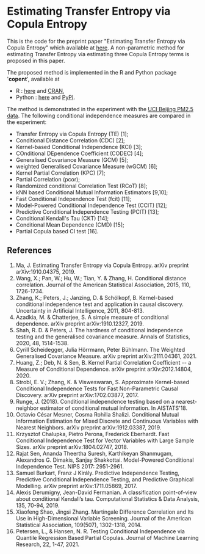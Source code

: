 # Estimating Transfer Entropy via Copula Entropy
This is the code for the preprint paper "Estimating Transfer Entropy via Copula Entropy" which available at [here](https://arxiv.org/abs/1910.04375). A non-parametric method for estimating Transfer Entropy via estimating three Copula Entropy terms is proposed in this paper.

The proposed method is implemented in the R and Python package '**copent**', available at 
* R : [here](https://github.com/majianthu/copent) and  [CRAN](https://cran.r-project.org/package=copent), 
* Python : [here](https://github.com/majianthu/pycopent) and [PyPI](https://pypi.org/project/copent). 
 
The method is demonstrated in the experiment with the [UCI Beijing PM2.5 data](http://archive.ics.uci.edu/ml/datasets/Beijing+PM2.5+Data). The following conditional independence measures are compared in the experiment:
* Transfer Entropy via Copula Entropy (TE) [1];
* Conditional Distance Correlation (CDC) [2];
* Kernel-based Conditional Independence (KCI) [3];
* COnditional DEpendence Coefficient (CODEC) [4];
* Generalised Covariance Measure (GCM) [5];
* weighted Generalised Covariance Measure (wGCM) [6];
* Kernel Partial Correlation (KPC) [7];
* Partial Correlation (pcor);
* Randomized conditional Correlation Test (RCoT) [8];
* kNN based Conditional Mutual Information Estimators [9,10];
* Fast Conditional Independence Test (fcit) [11];
* Model-Powered Conditional Independence Test (CCIT) [12];
* Predictive Conditional Independence Testing (PCIT) [13];
* Conditional Kendall's Tau (CKT) [14];
* Conditional Mean Dependence (CMD) [15];
* Partial Copula based CI test [16].

## References
1. Ma, J. Estimating Transfer Entropy via Copula Entropy. arXiv preprint arXiv:1910.04375, 2019.
2. Wang, X.; Pan, W.; Hu, W.; Tian, Y. & Zhang, H. Conditional distance correlation. Journal of the American Statistical Association, 2015, 110, 1726-1734.
3. Zhang, K.; Peters, J.; Janzing, D. & Schölkopf, B. Kernel-based conditional independence test and application in causal discovery. Uncertainty in Artificial Intelligence, 2011, 804-813.
4. Azadkia, M. & Chatterjee, S. A simple measure of conditional dependence. arXiv preprint arXiv:1910.12327, 2019.
5. Shah, R. D. & Peters, J. The hardness of conditional independence testing and the generalised covariance measure. Annals of Statistics, 2020, 48, 1514-1538.
6. Cyrill Scheidegger, Julia Hörrmann, Peter Bühlmann. The Weighted Generalised Covariance Measure. arXiv preprint arXiv:2111.04361, 2021.
7. Huang, Z.; Deb, N. & Sen, B. Kernel Partial Correlation Coefficient -- a Measure of Conditional Dependence. arXiv preprint arXiv:2012.14804, 2020.
8. Strobl, E. V.; Zhang, K. & Visweswaran, S. Approximate Kernel-based Conditional Independence Tests for Fast Non-Parametric Causal Discovery. arXiv preprint arXiv:1702.03877, 2017.
9. Runge, J. (2018). Conditional independence testing based on a nearest-neighbor estimator of conditional mutual information. In AISTATS'18.
10. Octavio César Mesner, Cosma Rohilla Shalizi. Conditional Mutual Information Estimation for Mixed Discrete and Continuous Variables with Nearest Neighbors. arXiv preprint arXiv:1912.03387, 2019.
11. Krzysztof Chalupka, Pietro Perona, Frederick Eberhardt. Fast Conditional Independence Test for Vector Variables with Large Sample Sizes. arXiv preprint arXiv:1804.02747, 2018.
12. Rajat Sen, Ananda Theertha Suresh, Karthikeyan Shanmugam, Alexandros G. Dimakis, Sanjay Shakkottai. Model-Powered Conditional Independence Test. NIPS 2017: 2951-2961.
13. Samuel Burkart, Franz J Király. Predictive Independence Testing, Predictive Conditional Independence Testing, and Predictive Graphical Modelling. arXiv preprint arXiv:1711.05869, 2017.
14. Alexis Derumigny, Jean-David Fermanian. A classification point-of-view about conditional Kendall’s tau. Computational Statistics & Data Analysis, 135, 70-94, 2019.
15. Xiaofeng Shao, Jingsi Zhang. Martingale Difference Correlation and Its Use in High-Dimensional Variable Screening. Journal of the American Statistical Association, 109(507), 1302-1318, 2014.
16. Petersen, L., & Hansen, N. R. Testing Conditional Independence via Quantile Regression Based Partial Copulas. Journal of Machine Learning Research, 22, 1-47, 2021.
